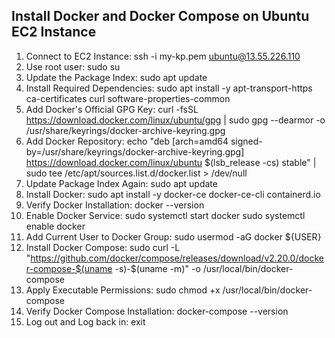 ## Install Docker and Docker Compose on Ubuntu EC2 Instance
1. Connect to EC2 Instance:
ssh -i my-kp.pem ubuntu@13.55.226.110
2. Use root user:
sudo su
3. Update the Package Index:
sudo apt update
4. Install Required Dependencies:
sudo apt install -y apt-transport-https ca-certificates curl software-properties-common
5. Add Docker's Official GPG Key:
curl -fsSL https://download.docker.com/linux/ubuntu/gpg | sudo gpg --dearmor -o /usr/share/keyrings/docker-archive-keyring.gpg
6. Add Docker Repository:
echo "deb [arch=amd64 signed-by=/usr/share/keyrings/docker-archive-keyring.gpg] https://download.docker.com/linux/ubuntu $(lsb_release -cs) stable" | sudo tee /etc/apt/sources.list.d/docker.list > /dev/null
7. Update Package Index Again:
sudo apt update
8. Install Docker:
sudo apt install -y docker-ce docker-ce-cli containerd.io
9. Verify Docker Installation:
docker --version
10. Enable Docker Service:
sudo systemctl start docker
sudo systemctl enable docker
11. Add Current User to Docker Group:
sudo usermod -aG docker ${USER}
12. Install Docker Compose:
sudo curl -L "https://github.com/docker/compose/releases/download/v2.20.0/docker-compose-$(uname -s)-$(uname -m)" -o /usr/local/bin/docker-compose
13. Apply Executable Permissions:
sudo chmod +x /usr/local/bin/docker-compose
14. Verify Docker Compose Installation:
docker-compose --version
15. Log out and Log back in:
exit